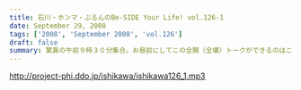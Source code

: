 ```yaml
---
title: 石川・ホンマ・ぶるんのBe-SIDE Your Life! vol.126-1
date: September 29, 2008
tags: ['2008', 'September 2008', 'vol.126']
draft: false
summary: 驚異の午前９時３０分集合。お昼前にしてこの全開（全壊）トークができるのはこの番組だけでしょーか。グッズ通販は応募多数に感謝感激！！NAMAE
---
```


http://project-phi.ddo.jp/ishikawa/ishikawa126_1.mp3
